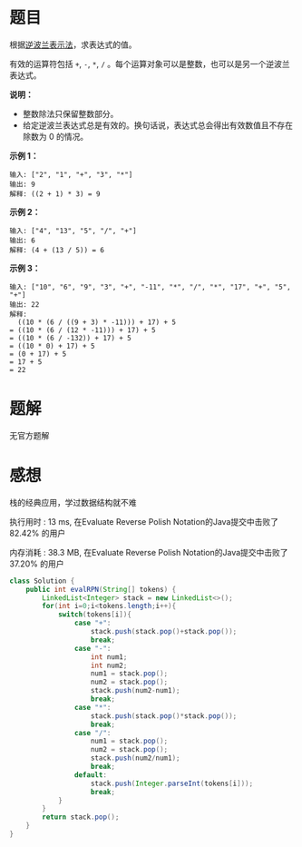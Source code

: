 # 题目

根据[逆波兰表示法](https://baike.baidu.com/item/逆波兰式/128437)，求表达式的值。

有效的运算符包括 `+`, `-`, `*`, `/` 。每个运算对象可以是整数，也可以是另一个逆波兰表达式。

**说明：**

- 整数除法只保留整数部分。
- 给定逆波兰表达式总是有效的。换句话说，表达式总会得出有效数值且不存在除数为 0 的情况。

**示例 1：**

```
输入: ["2", "1", "+", "3", "*"]
输出: 9
解释: ((2 + 1) * 3) = 9
```

**示例 2：**

```
输入: ["4", "13", "5", "/", "+"]
输出: 6
解释: (4 + (13 / 5)) = 6
```

**示例 3：**

```
输入: ["10", "6", "9", "3", "+", "-11", "*", "/", "*", "17", "+", "5", "+"]
输出: 22
解释: 
  ((10 * (6 / ((9 + 3) * -11))) + 17) + 5
= ((10 * (6 / (12 * -11))) + 17) + 5
= ((10 * (6 / -132)) + 17) + 5
= ((10 * 0) + 17) + 5
= (0 + 17) + 5
= 17 + 5
= 22
```

# 题解

无官方题解

# 感想

栈的经典应用，学过数据结构就不难

执行用时 : 13 ms, 在Evaluate Reverse Polish Notation的Java提交中击败了82.42% 的用户

内存消耗 : 38.3 MB, 在Evaluate Reverse Polish Notation的Java提交中击败了37.20% 的用户

```java
class Solution {
    public int evalRPN(String[] tokens) {
        LinkedList<Integer> stack = new LinkedList<>();
        for(int i=0;i<tokens.length;i++){
            switch(tokens[i]){
                case "+":
                    stack.push(stack.pop()+stack.pop());
                    break;
                case "-":
                    int num1;
                    int num2;
                    num1 = stack.pop();
                    num2 = stack.pop();
                    stack.push(num2-num1);
                    break;
                case "*":
                    stack.push(stack.pop()*stack.pop());
                    break;
                case "/":
                    num1 = stack.pop();
                    num2 = stack.pop();
                    stack.push(num2/num1);
                    break;
                default:
                    stack.push(Integer.parseInt(tokens[i]));
                    break;
            }
        }
        return stack.pop();
    }
}
```

